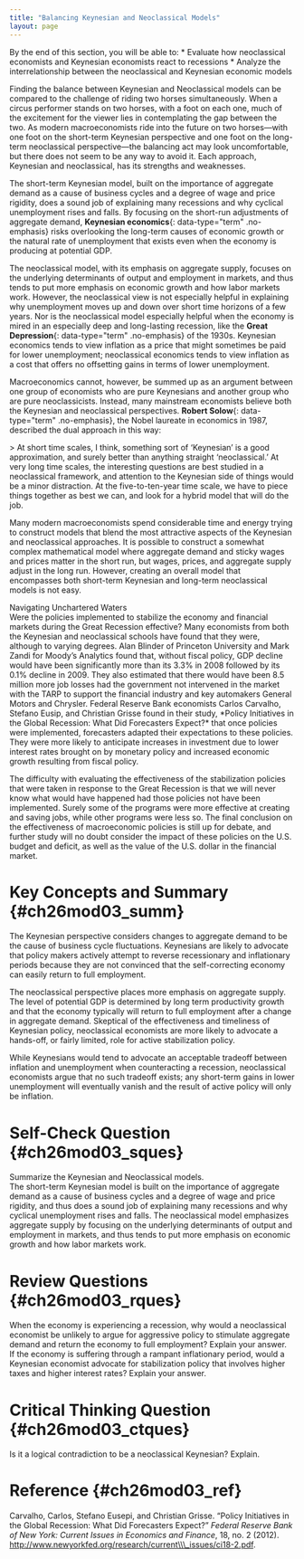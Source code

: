```yaml
---
title: "Balancing Keynesian and Neoclassical Models"
layout: page
---
```



<div data-type="abstract" markdown="1">
By the end of this section, you will be able to:
* Evaluate how neoclassical economists and Keynesian economists react to recessions
* Analyze the interrelationship between the neoclassical and Keynesian economic models

</div>

Finding the balance between Keynesian and Neoclassical models can be compared to the challenge of riding two horses simultaneously. When a circus performer stands on two horses, with a foot on each one, much of the excitement for the viewer lies in contemplating the gap between the two. As modern macroeconomists ride into the future on two horses—with one foot on the short-term Keynesian perspective and one foot on the long-term neoclassical perspective—the balancing act may look uncomfortable, but there does not seem to be any way to avoid it. Each approach, Keynesian and neoclassical, has its strengths and weaknesses.

The short-term Keynesian model, built on the importance of aggregate demand as a cause of business cycles and a degree of wage and price rigidity, does a sound job of explaining many recessions and why cyclical unemployment rises and falls. By focusing on the short-run adjustments of aggregate demand, **Keynesian economics**{: data-type="term" .no-emphasis} risks overlooking the long-term causes of economic growth or the natural rate of unemployment that exists even when the economy is producing at potential GDP.

The neoclassical model, with its emphasis on aggregate supply, focuses on the underlying determinants of output and employment in markets, and thus tends to put more emphasis on economic growth and how labor markets work. However, the neoclassical view is not especially helpful in explaining why unemployment moves up and down over short time horizons of a few years. Nor is the neoclassical model especially helpful when the economy is mired in an especially deep and long-lasting recession, like the **Great Depression**{: data-type="term" .no-emphasis} of the 1930s. Keynesian economics tends to view inflation as a price that might sometimes be paid for lower unemployment; neoclassical economics tends to view inflation as a cost that offers no offsetting gains in terms of lower unemployment.

Macroeconomics cannot, however, be summed up as an argument between one group of economists who are pure Keynesians and another group who are pure neoclassicists. Instead, many mainstream economists believe both the Keynesian and neoclassical perspectives. **Robert Solow**{: data-type="term" .no-emphasis}, the Nobel laureate in economics in 1987, described the dual approach in this way:

\> At short time scales, I think, something sort of ‘Keynesian’ is a good approximation, and surely better than anything straight ‘neoclassical.’ At very long time scales, the interesting questions are best studied in a neoclassical framework, and attention to the Keynesian side of things would be a minor distraction. At the five-to-ten-year time scale, we have to piece things together as best we can, and look for a hybrid model that will do the job.

Many modern macroeconomists spend considerable time and energy trying to construct models that blend the most attractive aspects of the Keynesian and neoclassical approaches. It is possible to construct a somewhat complex mathematical model where aggregate demand and sticky wages and prices matter in the short run, but wages, prices, and aggregate supply adjust in the long run. However, creating an overall model that encompasses both short-term Keynesian and long-term neoclassical models is not easy.

<div data-type="note" id="ch26mod03_bring" class="economics bringhome" data-label="" markdown="1">
<div data-type="title">
Navigating Unchartered Waters
</div>
Were the policies implemented to stabilize the economy and financial markets during the Great Recession effective? Many economists from both the Keynesian and neoclassical schools have found that they were, although to varying degrees. Alan Blinder of Princeton University and Mark Zandi for Moody’s Analytics found that, without fiscal policy, GDP decline would have been significantly more than its 3.3% in 2008 followed by its 0.1% decline in 2009. They also estimated that there would have been 8.5 million more job losses had the government not intervened in the market with the TARP to support the financial industry and key automakers General Motors and Chrysler. Federal Reserve Bank economists Carlos Carvalho, Stefano Eusip, and Christian Grisse found in their study, *Policy Initiatives in the Global Recession: What Did Forecasters Expect?* that once policies were implemented, forecasters adapted their expectations to these policies. They were more likely to anticipate increases in investment due to lower interest rates brought on by monetary policy and increased economic growth resulting from fiscal policy.

The difficulty with evaluating the effectiveness of the stabilization policies that were taken in response to the Great Recession is that we will never know what would have happened had those policies not have been implemented. Surely some of the programs were more effective at creating and saving jobs, while other programs were less so. The final conclusion on the effectiveness of macroeconomic policies is still up for debate, and further study will no doubt consider the impact of these policies on the U.S. budget and deficit, as well as the value of the U.S. dollar in the financial market.

</div>

# Key Concepts and Summary   {#ch26mod03_summ}

The Keynesian perspective considers changes to aggregate demand to be the cause of business cycle fluctuations. Keynesians are likely to advocate that policy makers actively attempt to reverse recessionary and inflationary periods because they are not convinced that the self-correcting economy can easily return to full employment.

The neoclassical perspective places more emphasis on aggregate supply. The level of potential GDP is determined by long term productivity growth and that the economy typically will return to full employment after a change in aggregate demand. Skeptical of the effectiveness and timeliness of Keynesian policy, neoclassical economists are more likely to advocate a hands-off, or fairly limited, role for active stabilization policy.

While Keynesians would tend to advocate an acceptable tradeoff between inflation and unemployment when counteracting a recession, neoclassical economists argue that no such tradeoff exists; any short-term gains in lower unemployment will eventually vanish and the result of active policy will only be inflation.

# Self-Check Question   {#ch26mod03_sques}

<div data-type="exercise" id="ch26mod03_sques01">
<div data-type="problem" id="ch26mod03_squesp01" markdown="1">
Summarize the Keynesian and Neoclassical models.

</div>
<div data-type="solution" id="ch26mod03_sques01s" markdown="1">
The short-term Keynesian model is built on the importance of aggregate demand as a cause of business cycles and a degree of wage and price rigidity, and thus does a sound job of explaining many recessions and why cyclical unemployment rises and falls. The neoclassical model emphasizes aggregate supply by focusing on the underlying determinants of output and employment in markets, and thus tends to put more emphasis on economic growth and how labor markets work.

</div>
</div>

# Review Questions   {#ch26mod03_rques}

<div data-type="exercise" id="ch26mod03_rques01">
<div data-type="problem" id="ch26mod03_rquesp01" markdown="1">
When the economy is experiencing a recession, why would a neoclassical economist be unlikely to argue for aggressive policy to stimulate aggregate demand and return the economy to full employment? Explain your answer.

</div>
</div>

<div data-type="exercise" id="ch26mod03_rques02">
<div data-type="problem" id="ch26mod03_rquesp02" markdown="1">
If the economy is suffering through a rampant inflationary period, would a Keynesian economist advocate for stabilization policy that involves higher taxes and higher interest rates? Explain your answer.

</div>
</div>

# Critical Thinking Question   {#ch26mod03_ctques}

<div data-type="exercise" id="ch26mod03_ctques01">
<div data-type="problem" id="ch26mod03_ctquesp01" markdown="1">
Is it a logical contradiction to be a neoclassical Keynesian? Explain.

</div>
</div>

# Reference   {#ch26mod03_ref}

Carvalho, Carlos, Stefano Eusepi, and Christian Grisse. “Policy Initiatives in the Global Recession: What Did Forecasters Expect?” *Federal Reserve Bank of New York: Current Issues in Economics and Finance*, 18, no. 2 (2012). http://www.newyorkfed.org/research/current\\\_issues/ci18-2.pdf.

